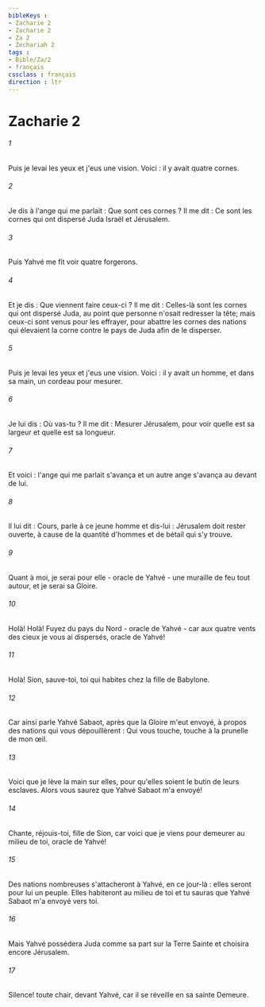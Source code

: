 ```yaml
---
bibleKeys : 
- Zacharie 2
- Zacharie 2
- Za 2
- Zechariah 2
tags : 
- Bible/Za/2
- français
cssclass : français
direction : ltr
---
```


# Zacharie 2

###### 1
Puis je levai les yeux et j'eus une vision. Voici : il y avait quatre cornes. 
###### 2
Je dis à l'ange qui me parlait : Que sont ces cornes ? Il me dit : Ce sont les cornes qui ont dispersé Juda Israël et Jérusalem. 
###### 3
Puis Yahvé me fit voir quatre forgerons. 
###### 4
Et je dis : Que viennent faire ceux-ci ? Il me dit : Celles-là sont les cornes qui ont dispersé Juda, au point que personne n'osait redresser la tête; mais ceux-ci sont venus pour les effrayer, pour abattre les cornes des nations qui élevaient la corne contre le pays de Juda afin de le disperser.
###### 5
Puis je levai les yeux et j'eus une vision. Voici : il y avait un homme, et dans sa main, un cordeau pour mesurer. 
###### 6
Je lui dis : Où vas-tu ? Il me dit : Mesurer Jérusalem, pour voir quelle est sa largeur et quelle est sa longueur. 
###### 7
Et voici : l'ange qui me parlait s'avança et un autre ange s'avança au devant de lui. 
###### 8
Il lui dit : Cours, parle à ce jeune homme et dis-lui : Jérusalem doit rester ouverte, à cause de la quantité d'hommes et de bétail qui s'y trouve. 
###### 9
Quant à moi, je serai pour elle - oracle de Yahvé - une muraille de feu tout autour, et je serai sa Gloire. 
###### 10
Holà! Holà! Fuyez du pays du Nord - oracle de Yahvé - car aux quatre vents des cieux je vous ai dispersés, oracle de Yahvé! 
###### 11
Holà! Sion, sauve-toi, toi qui habites chez la fille de Babylone. 
###### 12
Car ainsi parle Yahvé Sabaot, après que la Gloire m'eut envoyé, à propos des nations qui vous dépouillèrent : Qui vous touche, touche à la prunelle de mon œil. 
###### 13
Voici que je lève la main sur elles, pour qu'elles soient le butin de leurs esclaves. Alors vous saurez que Yahvé Sabaot m'a envoyé! 
###### 14
Chante, réjouis-toi, fille de Sion, car voici que je viens pour demeurer au milieu de toi, oracle de Yahvé! 
###### 15
Des nations nombreuses s'attacheront à Yahvé, en ce jour-là : elles seront pour lui un peuple. Elles habiteront au milieu de toi et tu sauras que Yahvé Sabaot m'a envoyé vers toi. 
###### 16
Mais Yahvé possédera Juda comme sa part sur la Terre Sainte et choisira encore Jérusalem. 
###### 17
Silence! toute chair, devant Yahvé, car il se réveille en sa sainte Demeure. 
